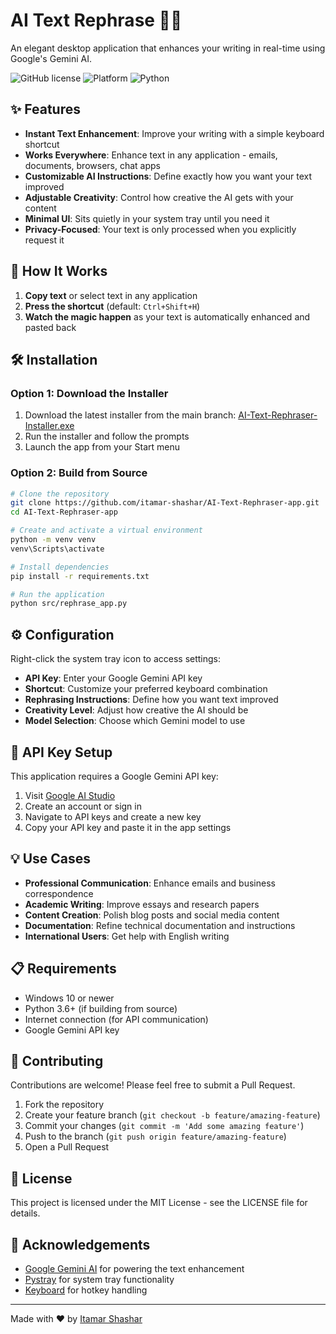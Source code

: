 # AI Text Rephrase 📝✨

An elegant desktop application that enhances your writing in real-time using Google's Gemini AI.

![GitHub license](https://img.shields.io/badge/license-MIT-blue.svg)
![Platform](https://img.shields.io/badge/platform-Windows-brightgreen.svg)
![Python](https://img.shields.io/badge/python-3.6+-yellow.svg)

## ✨ Features

- **Instant Text Enhancement**: Improve your writing with a simple keyboard shortcut
- **Works Everywhere**: Enhance text in any application - emails, documents, browsers, chat apps
- **Customizable AI Instructions**: Define exactly how you want your text improved
- **Adjustable Creativity**: Control how creative the AI gets with your content
- **Minimal UI**: Sits quietly in your system tray until you need it
- **Privacy-Focused**: Your text is only processed when you explicitly request it

## 🚀 How It Works

1. **Copy text** or select text in any application
2. **Press the shortcut** (default: `Ctrl+Shift+H`)
3. **Watch the magic happen** as your text is automatically enhanced and pasted back

## 🛠️ Installation

### Option 1: Download the Installer
1. Download the latest installer from the main branch: [AI-Text-Rephraser-Installer.exe](https://github.com/itamar-shashar/AI-Text-Rephraser-app/AI-Text-Rephraser-Installer.exe)
2. Run the installer and follow the prompts
3. Launch the app from your Start menu

### Option 2: Build from Source
```bash
# Clone the repository
git clone https://github.com/itamar-shashar/AI-Text-Rephraser-app.git
cd AI-Text-Rephraser-app

# Create and activate a virtual environment
python -m venv venv
venv\Scripts\activate

# Install dependencies
pip install -r requirements.txt

# Run the application
python src/rephrase_app.py
```

## ⚙️ Configuration

Right-click the system tray icon to access settings:

- **API Key**: Enter your Google Gemini API key
- **Shortcut**: Customize your preferred keyboard combination
- **Rephrasing Instructions**: Define how you want text improved
- **Creativity Level**: Adjust how creative the AI should be
- **Model Selection**: Choose which Gemini model to use

## 🔑 API Key Setup

This application requires a Google Gemini API key:

1. Visit [Google AI Studio](https://aistudio.google.com/)
2. Create an account or sign in
3. Navigate to API keys and create a new key
4. Copy your API key and paste it in the app settings

## 💡 Use Cases

- **Professional Communication**: Enhance emails and business correspondence
- **Academic Writing**: Improve essays and research papers
- **Content Creation**: Polish blog posts and social media content
- **Documentation**: Refine technical documentation and instructions
- **International Users**: Get help with English writing

## 📋 Requirements

- Windows 10 or newer
- Python 3.6+ (if building from source)
- Internet connection (for API communication)
- Google Gemini API key

## 🤝 Contributing

Contributions are welcome! Please feel free to submit a Pull Request.

1. Fork the repository
2. Create your feature branch (`git checkout -b feature/amazing-feature`)
3. Commit your changes (`git commit -m 'Add some amazing feature'`)
4. Push to the branch (`git push origin feature/amazing-feature`)
5. Open a Pull Request

## 📄 License

This project is licensed under the MIT License - see the LICENSE file for details.

## 🙏 Acknowledgements

- [Google Gemini AI](https://ai.google.dev/) for powering the text enhancement
- [Pystray](https://github.com/moses-palmer/pystray) for system tray functionality
- [Keyboard](https://github.com/boppreh/keyboard) for hotkey handling

---

Made with ❤️ by [Itamar Shashar](https://github.com/itamar-shashar) 
